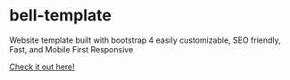 # bell-template
Website template built with bootstrap 4  easily customizable, SEO friendly, Fast, and Mobile First Responsive

<a href="https://dazzling-engelbart-a31bef.netlify.com/bell/"
  className="twitter-follow-button"
  data-show-count="false"> Check it out here! </a>
